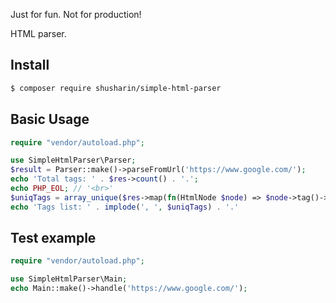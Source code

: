 Just for fun. Not for production!

HTML parser.

Install
-------

```bash
$ composer require shusharin/simple-html-parser
```

Basic Usage
-----

```php
require "vendor/autoload.php";

use SimpleHtmlParser\Parser;
$result = Parser::make()->parseFromUrl('https://www.google.com/');
echo 'Total tags: ' . $res->count() . '.';
echo PHP_EOL; // '<br>'
$uniqTags = array_unique($res->map(fn(HtmlNode $node) => $node->tag()->name())->toArray());
echo 'Tags list: ' . implode(', ', $uniqTags) . '.'
```

Test example
-----

```php
require "vendor/autoload.php";

use SimpleHtmlParser\Main;
echo Main::make()->handle('https://www.google.com/');
```